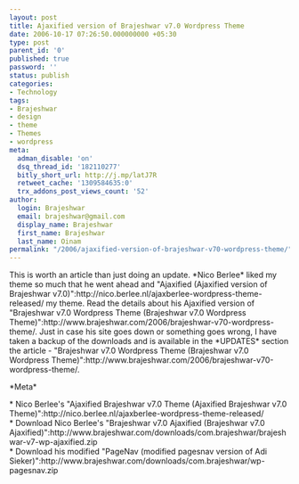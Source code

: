 ```yaml
---
layout: post
title: Ajaxified version of Brajeshwar v7.0 Wordpress Theme
date: 2006-10-17 07:26:50.000000000 +05:30
type: post
parent_id: '0'
published: true
password: ''
status: publish
categories:
- Technology
tags:
- Brajeshwar
- design
- theme
- Themes
- wordpress
meta:
  adman_disable: 'on'
  dsq_thread_id: '182110277'
  bitly_short_url: http://j.mp/latJ7R
  retweet_cache: '1309584635:0'
  trx_addons_post_views_count: '52'
author:
  login: Brajeshwar
  email: brajeshwar@gmail.com
  display_name: Brajeshwar
  first_name: Brajeshwar
  last_name: Oinam
permalink: "/2006/ajaxified-version-of-brajeshwar-v70-wordpress-theme/"
---
```

<p>This is worth an article than just doing an update. *Nico Berlee* liked my theme so much that he went ahead and "Ajaxified (Ajaxified version of Brajeshwar v7.0)":http://nico.berlee.nl/ajaxberlee-wordpress-theme-released/ my theme. Read the details about his Ajaxified version of "Brajeshwar v7.0 Wordpress Theme (Brajeshwar v7.0 Wordpress Theme)":http://www.brajeshwar.com/2006/brajeshwar-v70-wordpress-theme/. Just in case his site goes down or something goes wrong, I have taken a backup of the downloads and is available in the *UPDATES* section the article -  "Brajeshwar v7.0 Wordpress Theme (Brajeshwar v7.0 Wordpress Theme)":http://www.brajeshwar.com/2006/brajeshwar-v70-wordpress-theme/.</p>
<p>*Meta*</p>
<p>* Nico Berlee's "Ajaxified Brajeshwar v7.0 Theme (Ajaxified Brajeshwar v7.0 Theme)":http://nico.berlee.nl/ajaxberlee-wordpress-theme-released/<br />
* Download Nico Berlee's "Brajeshwar v7.0 Ajaxified (Brajeshwar v7.0 Ajaxified)":http://www.brajeshwar.com/downloads/com.brajeshwar/brajeshwar-v7-wp-ajaxified.zip<br />
* Download his modified "PageNav (modified pagesnav version of Adi Sieker)":http://www.brajeshwar.com/downloads/com.brajeshwar/wp-pagesnav.zip</p>
